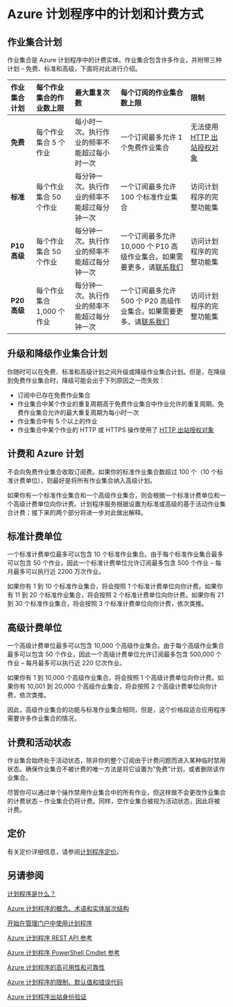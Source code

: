 <properties 
 pageTitle="Azure 计划程序中的计划和计费方式" 
 description="" 
 services="scheduler" 
 documentationCenter=".NET" 
 authors="krisragh" 
 manager="dwrede" 
 editor=""/>
<tags 
 ms.service="scheduler" 
 ms.date="06/30/2016"
 wacn.date="08/01/2016"/>
 
# Azure 计划程序中的计划和计费方式

## 作业集合计划

作业集合是 Azure 计划程序中的计费实体。作业集合包含许多作业，并附带三种计划 – 免费、标准和高级，下面将对此进行介绍。

|**作业集合计划**|**每个作业集合的作业数上限**|**最大重复次数**|**每个订阅的作业集合数上限**|**限制**|
|:---|:---|:---|:---|:---|
|**免费**|每个作业集合 5 个作业|每小时一次。执行作业的频率不能超过每小时一次|一个订阅最多允许 1 个免费作业集合|无法使用 [HTTP 出站授权对象](/documentation/articles/scheduler-outbound-authentication/)
|**标准**|每个作业集合 50 个作业|每分钟一次。执行作业的频率不能超过每分钟一次|一个订阅最多允许 100 个标准作业集合|访问计划程序的完整功能集|
|**P10 高级**|每个作业集合 50 个作业|每分钟一次。执行作业的频率不能超过每分钟一次|一个订阅最多允许 10,000 个 P10 高级作业集合。如果需要更多，请[联系我们](/support/contact/)|访问计划程序的完整功能集|
|**P20 高级**|每个作业集合 1,000 个作业|每分钟一次。执行作业的频率不能超过每分钟一次|一个订阅最多允许 500 个 P20 高级作业集合。如果需要更多，请[联系我们](/support/contact/)|访问计划程序的完整功能集|

## 升级和降级作业集合计划

你随时可以在免费、标准和高级计划之间升级或降级作业集合计划。但是，在降级到免费作业集合时，降级可能会出于下列原因之一而失败：

- 订阅中已存在免费作业集合
- 作业集合中某个作业的重复周期高于免费作业集合中作业允许的重复周期。免费作业集合允许的最大重复周期为每小时一次
- 作业集合中有 5 个以上的作业
- 作业集合中某个作业的 HTTP 或 HTTPS 操作使用了 [HTTP 出站授权对象](/documentation/articles/scheduler-outbound-authentication/)

## 计费和 Azure 计划

不会向免费作业集合收取订阅费。如果你的标准作业集合数超过 100 个（10 个标准计费单位），则最好是将所有作业集合纳入高级计划。

如果你有一个标准作业集合和一个高级作业集合，则会根据一个标准计费单位和一个高级计费单位向你计费。计划程序服务根据设置为标准或高级的基于活动作业集合计费；接下来的两个部分将进一步对此做出解释。

## 标准计费单位

一个标准计费单位最多可以包含 10 个标准作业集合。由于每个标准作业集合最多可以包含 50 个作业，因此一个标准计费单位允许订阅最多包含 500 个作业 – 每月最多可以执行近 2200 万次作业。

如果你有 1 到 10 个标准作业集合，将会按照 1 个标准计费单位向你计费。如果你有 11 到 20 个标准作业集合，将会按照 2 个标准计费单位向你计费。如果你有 21 到 30 个标准作业集合，将会按照 3 个标准计费单位向你计费，依次类推。

## 高级计费单位

一个高级计费单位最多可以包含 10,000 个高级作业集合。由于每个高级作业集合最多可以包含 50 个作业，因此一个高级计费单位允许订阅最多包含 500,000 个作业 – 每月最多可以执行近 220 亿次作业。

如果你有 1 到 10,000 个高级作业集合，将会按照 1 个高级计费单位向你计费。如果你有 10,001 到 20,000 个高级作业集合，将会按照 2 个高级计费单位向你计费，依次类推。

因此，高级作业集合的功能与标准作业集合相同，但是，这个价格段适合应用程序需要许多作业集合的情况，

## 计费和活动状态

作业集合始终处于活动状态，除非你的整个订阅由于计费问题而进入某种临时禁用状态。确保作业集合不被计费的唯一方法是将它设置为“免费”计划，或者删除该作业集合。

尽管你可以通过单个操作禁用作业集合中的所有作业，但这样做不会更改作业集合的计费状态 – 作业集合仍将计费。同样，空作业集合被视为活动状态，因此将被计费。

## 定价

有关定价详细信息，请参阅[计划程序定价](/pricing/details/scheduler/)。

## 另请参阅


 [计划程序是什么？](/documentation/articles/scheduler-intro/)
 
 [Azure 计划程序的概念、术语和实体层次结构](/documentation/articles/scheduler-concepts-terms/)

 [开始在管理门户中使用计划程序](/documentation/articles/scheduler-get-started-portal/)

 [Azure 计划程序 REST API 参考](https://msdn.microsoft.com/zh-CN/library/dn528946)

 [Azure 计划程序 PowerShell Cmdlet 参考](/documentation/articles/scheduler-powershell-reference/)
 
 [Azure 计划程序的高可用性和可靠性](/documentation/articles/scheduler-high-availability-reliability/)

 [Azure 计划程序的限制、默认值和错误代码](/documentation/articles/scheduler-limits-defaults-errors/)

 [Azure 计划程序出站身份验证](/documentation/articles/scheduler-outbound-authentication/)
 
  

  

<!---HONumber=Mooncake_0725_2016-->